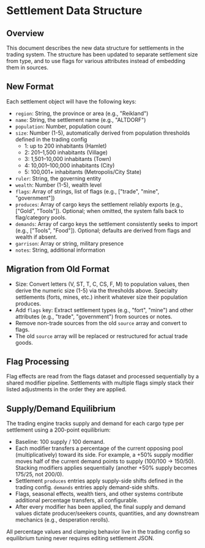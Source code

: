 # Settlement Data Structure

## Overview
This document describes the new data structure for settlements in the trading system. The structure has been updated to separate settlement size from type, and to use flags for various attributes instead of embedding them in sources.

## New Format
Each settlement object will have the following keys:

- `region`: String, the province or area (e.g., "Reikland")
- `name`: String, the settlement name (e.g., "ALTDORF")
- `population`: Number, population count
- `size`: Number (1-5), automatically derived from population thresholds defined in the trading config
  - 1: up to 200 inhabitants (Hamlet)
  - 2: 201–1,500 inhabitants (Village)
  - 3: 1,501–10,000 inhabitants (Town)
  - 4: 10,001–100,000 inhabitants (City)
  - 5: 100,001+ inhabitants (Metropolis/City State)
- `ruler`: String, the governing entity
- `wealth`: Number (1-5), wealth level
- `flags`: Array of strings, list of flags (e.g., ["trade", "mine", "government"])
- `produces`: Array of cargo keys the settlement reliably exports (e.g., ["Gold", "Tools"]). Optional; when omitted, the system falls back to flag/category pools.
- `demands`: Array of cargo keys the settlement consistently seeks to import (e.g., ["Tools", "Food"]). Optional; defaults are derived from flags and wealth if absent.
- `garrison`: Array or string, military presence
- `notes`: String, additional information

## Migration from Old Format
- Size: Convert letters (V, ST, T, C, CS, F, M) to population values, then derive the numeric size (1-5) via the thresholds above. Specialty settlements (forts, mines, etc.) inherit whatever size their population produces.
- Add `flags` key: Extract settlement types (e.g., "fort", "mine") and other attributes (e.g., "trade", "government") from sources or notes.
- Remove non-trade sources from the old `source` array and convert to flags.
- The old `source` array will be replaced or restructured for actual trade goods.

## Flag Processing
Flag effects are read from the flags dataset and processed sequentially by a shared modifier pipeline. Settlements with multiple flags simply stack their listed adjustments in the order they are applied.

## Supply/Demand Equilibrium
The trading engine tracks supply and demand for each cargo type per settlement using a 200-point equilibrium:

- Baseline: 100 supply / 100 demand.
- Each modifier transfers a percentage of the current opposing pool (multiplicatively) toward its side. For example, a +50% supply modifier moves half of the current demand points to supply (100/100 → 150/50). Stacking modifiers applies sequentially (another +50% supply becomes 175/25, not 200/0).
- Settlement `produces` entries apply supply-side shifts defined in the trading config. `demands` entries apply demand-side shifts.
- Flags, seasonal effects, wealth tiers, and other systems contribute additional percentage transfers, all configurable.
- After every modifier has been applied, the final supply and demand values dictate producer/seekers counts, quantities, and any downstream mechanics (e.g., desperation rerolls).

All percentage values and clamping behavior live in the trading config so equilibrium tuning never requires editing settlement JSON.